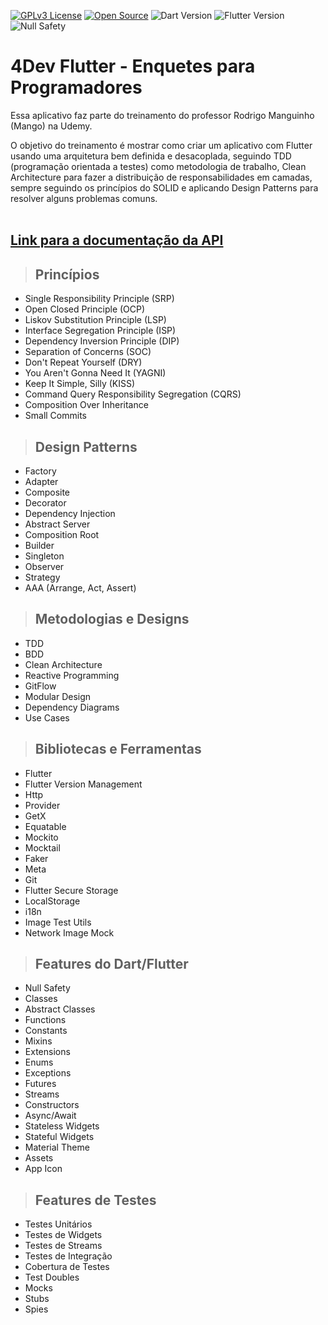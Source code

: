 [![GPLv3 License](https://img.shields.io/badge/License-GPL%20v3-yellow.svg)](https://opensource.org/licenses/)
[![Open Source](https://badges.frapsoft.com/os/v1/open-source.svg?v=103)](https://opensource.org/)
![Dart Version](https://img.shields.io/static/v1?label=dart&message=2.14.2&color=00579d)
![Flutter Version](https://img.shields.io/static/v1?label=flutter&message=2.5.1&color=42a5f5)
![Null Safety](https://img.shields.io/static/v1?label=null-safety&message=done&color=success)

# **4Dev Flutter - Enquetes para Programadores**

Essa aplicativo faz parte do treinamento do professor Rodrigo Manguinho (Mango) na Udemy.

O objetivo do treinamento é mostrar como criar um aplicativo com Flutter usando uma arquitetura bem definida e desacoplada, seguindo TDD (programação orientada a testes) como metodologia de trabalho, Clean Architecture para fazer a distribuição de responsabilidades em camadas, sempre seguindo os princípios do SOLID e aplicando Design Patterns para resolver alguns problemas comuns.
<br /><br />

## [**Link para a documentação da API**](http://fordevs.herokuapp.com/api-docs)

> ## Princípios

* Single Responsibility Principle (SRP)
* Open Closed Principle (OCP)
* Liskov Substitution Principle (LSP)
* Interface Segregation Principle (ISP)
* Dependency Inversion Principle (DIP)
* Separation of Concerns (SOC)
* Don't Repeat Yourself (DRY)
* You Aren't Gonna Need It (YAGNI)
* Keep It Simple, Silly (KISS)
* Command Query Responsibility Segregation (CQRS)
* Composition Over Inheritance
* Small Commits

> ## Design Patterns

* Factory
* Adapter
* Composite
* Decorator
* Dependency Injection
* Abstract Server
* Composition Root
* Builder
* Singleton
* Observer
* Strategy
* AAA (Arrange, Act, Assert)

> ## Metodologias e Designs

* TDD
* BDD
* Clean Architecture
* Reactive Programming
* GitFlow
* Modular Design
* Dependency Diagrams
* Use Cases

> ## Bibliotecas e Ferramentas

* Flutter
* Flutter Version Management
* Http
* Provider
* GetX
* Equatable
* Mockito
* Mocktail
* Faker
* Meta
* Git
* Flutter Secure Storage
* LocalStorage
* i18n
* Image Test Utils
* Network Image Mock

> ## Features do Dart/Flutter
* Null Safety
* Classes
* Abstract Classes
* Functions
* Constants
* Mixins
* Extensions
* Enums
* Exceptions
* Futures
* Streams
* Constructors
* Async/Await
* Stateless Widgets
* Stateful Widgets
* Material Theme
* Assets
* App Icon

> ## Features de Testes

* Testes Unitários
* Testes de Widgets
* Testes de Streams
* Testes de Integração
* Cobertura de Testes
* Test Doubles
* Mocks
* Stubs
* Spies
